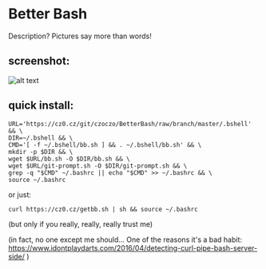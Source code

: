 # Better Bash
Description? Pictures say more than words! 
## screenshot:
![alt text](https://cz0.cz/static/untracked/images/bb_example.png "Example of BetterBash at work")
## quick install:
```
URL='https://cz0.cz/git/czoczo/BetterBash/raw/branch/master/.bshell' && \
DIR=~/.bshell && \
CMD='[ -f ~/.bshell/bb.sh ] && . ~/.bshell/bb.sh' && \
mkdir -p $DIR && \
wget $URL/bb.sh -O $DIR/bb.sh && \
wget $URL/git-prompt.sh -O $DIR/git-prompt.sh && \
grep -q "$CMD" ~/.bashrc || echo "$CMD" >> ~/.bashrc && \
source ~/.bashrc
```
or just:
```
curl https://cz0.cz/getbb.sh | sh && source ~/.bashrc
```
(but only if you really, really, really trust me)




(in fact, no one except me should... One of the reasons it's a bad habit: https://www.idontplaydarts.com/2016/04/detecting-curl-pipe-bash-server-side/ )
